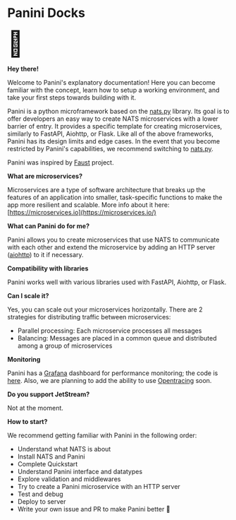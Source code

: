 # Panini Docks

<span style="font-size:4em;">👋</span>
 
**Hey there!**

Welcome to Panini's explanatory documentation! Here you can become familiar with the concept, learn how to setup a working environment, and take your first steps towards building with it.

Panini is a python microframework based on the [nats.py](http://nats.py/) library. Its goal is to offer developers an easy way to create NATS microservices with a lower barrier of entry. It provides a specific template for creating microservices, similarly to FastAPI, Aiohttp, or Flask. Like all of the above frameworks, Panini has its design limits and edge cases. In the event that you become restricted by Panini's capabilities, we recommend switching to [nats.py](https://github.com/nats-io/nats.py).

Panini was inspired by [Faust](https://github.com/robinhood/faust) project.

**What are microservices?**

Microservices are a type of software architecture that breaks up the features of an application into smaller, task-specific functions to make the app more resilient and scalable. More info about it here: [https://microservices.io](https://microservices.io/)

**What can Panini do for me?**

Panini allows you to create microservices that use NATS to communicate with each other and extend the microservice by adding an HTTP server ([aiohttp](https://github.com/aio-libs/aiohttp)) to it if necessary.

**Compatibility with libraries**

Panini works well with various libraries used with FastAPI, Aiohttp, or Flask.

**Can I scale it?**

Yes, you can scale out your microservices horizontally. There are 2 strategies for distributing traffic between microservices:

- Parallel processing: Each microservice processes all messages
- Balancing: Messages are placed in a common queue and distributed among a group of microservices

**Monitoring**

Panini has a [Grafana](https://grafana.com) dashboard for performance monitoring; the code is [here](https://github.com/lwinterface/panini/blob/master/grafana_dashboard/panini_dashboard.json). Also, we are planning to add the ability to use [Opentracing](https://opentracing.io) soon.

**Do you support JetStream?**

Not at the moment.

**How to start?**

We recommend getting familiar with Panini in the following order:

- Understand what NATS is about
- Install NATS and Panini
- Complete Quickstart
- Understand Panini interface and datatypes
- Explore validation and middlewares
- Try to create a Panini microservice with an HTTP server
- Test and debug
- Deploy to server
- Write your own issue and PR to make Panini better 🙂